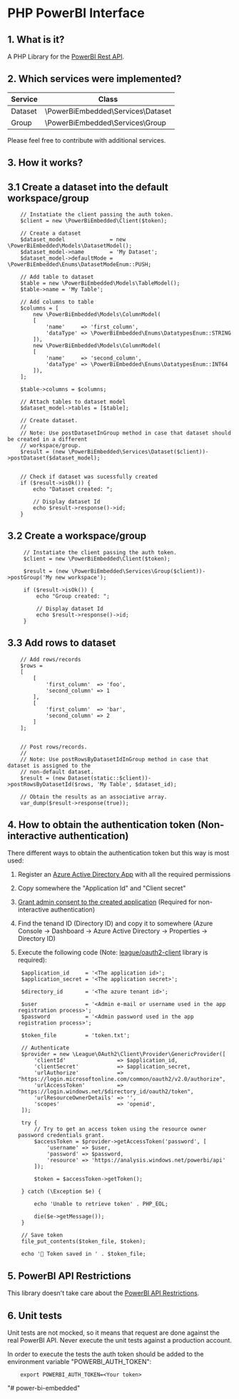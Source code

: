 # PHP PowerBI Interface

## 1. What is it?

A PHP Library for the [PowerBI Rest API](https://docs.microsoft.com/en-gb/rest/api/power-bi/).


## 2. Which services were implemented?

| Service | Class                                |
|---------|--------------------------------------|
| Dataset | \PowerBiEmbedded\Services\Dataset |
| Group   | \PowerBiEmbedded\Services\Group   |

Please feel free to contribute with additional services.


## 3. How it works?


## 3.1 Create a dataset into the default workspace/group

        // Instatiate the client passing the auth token.     
        $client = new \PowerBiEmbedded\Client($token);
        
        // Create a dataset
        $dataset_model              = new \PowerBiEmbedded\Models\DatasetModel();
        $dataset_model->name        = 'My Dataset';
        $dataset_model->defaultMode = \PowerBiEmbedded\Enums\DatasetModeEnum::PUSH;
        
        // Add table to dataset
        $table = new \PowerBiEmbedded\Models\TableModel();
        $table->name = 'My Table';
        
        // Add columns to table
        $columns = [
            new \PowerBiEmbedded\Models\ColumnModel(
            [
                'name'     => 'first_column',
                'dataType' => \PowerBiEmbedded\Enums\DatatypesEnum::STRING
            ]),
            new \PowerBiEmbedded\Models\ColumnModel(
            [
                'name'     => 'second_column',
                'dataType' => \PowerBiEmbedded\Enums\DatatypesEnum::INT64
            ]),            
        ];
               
        $table->columns = $columns;
        
        // Attach tables to dataset model
        $dataset_model->tables = [$table];
        
        // Create dataset.
        // 
        // Note: Use postDatasetInGroup method in case that dataset should be created in a different
        // workspace/group. 
        $result = (new \PowerBiEmbedded\Services\Dataset($client))->postDataset($dataset_model);
        
               
        // Check if dataset was sucessfully created
        if ($result->isOk()) {
            echo "Dataset created: ";
            
            // Display dataset Id
            echo $result->response()->id;
        }
        

## 3.2 Create a workspace/group 

         // Instatiate the client passing the auth token.     
         $client = new \PowerBiEmbedded\Client($token);
                          
         $result = (new \PowerBiEmbedded\Services\Group($client))->postGroup('My new workspace');
         
         if ($result->isOk()) {
             echo "Group created: ";
                     
             // Display dataset Id
             echo $result->response()->id;
         }
         
         
## 3.3 Add rows to dataset


        // Add rows/records
        $rows = 
        [
            [
                'first_column'  => 'foo',
                'second_column' => 1
            ],
            [
                'first_column'  => 'bar',
                'second_column' => 2
            ]
        ];
         
         
        // Post rows/records.
        // 
        // Note: Use postRowsByDatasetIdInGroup method in case that dataset is assigned to the 
        // non-default dataset.
        $result = (new Dataset(static::$client))->postRowsByDatasetId($rows, 'My Table', $dataset_id);
         
        // Obtain the results as an associative array.
        var_dump($result->response(true));

         

## 4. How to obtain the authentication token (Non-interactive authentication)

There different ways to obtain the authentication token but this way is most used:

1. Register an [Azure Active Directory App](https://dev.powerbi.com/apps/) with all the required permissions
2. Copy somewhere the "Application Id" and "Client secret"
3. [Grant admin consent to the created application](https://docs.microsoft.com/en-us/azure/active-directory/manage-apps/configure-user-consent#grant-admin-consent-when-registering-an-app-in-the-azure-portal) (Required for non-interactive authentication)
4. Find the tenand ID (Directory ID) and copy it to somewhere (Azure Console -> Dashboard -> Azure Active Directory -> Properties -> Directory ID)
5. Execute the following code (Note: [league/oauth2-client](https://github.com/thephpleague/oauth2-client) library is required):

		
		$application_id     = '<The application id>';
		$application_secret = '<The application secret>';
		
		$directory_id       = '<The azure tenant id>';
		
		$user               = '<Admin e-mail or username used in the app registration process>';
		$password           = '<Admin password used in the app registration process>';
		
		$token_file         = 'token.txt';

		// Authenticate
		$provider = new \League\OAuth2\Client\Provider\GenericProvider([
			'clientId'                => $application_id,
			'clientSecret'            => $application_secret,
			'urlAuthorize'            => "https://login.microsoftonline.com/common/oauth2/v2.0/authorize",
			'urlAccessToken'          => "https://login.windows.net/$directory_id/oauth2/token",
			'urlResourceOwnerDetails' => '',
			'scopes'                  => 'openid',
		]);

		try {
			// Try to get an access token using the resource owner password credentials grant.
			$accessToken = $provider->getAccessToken('password', [
				'username' => $user,
				'password' => $password,
				'resource' => 'https://analysis.windows.net/powerbi/api'
			]);

			$token = $accessToken->getToken();

		} catch (\Exception $e) {
		    
			echo 'Unable to retrieve token' . PHP_EOL;
			
			die($e->getMessage());		
		}

		// Save token
		file_put_contents($token_file, $token);

        echo '🔑 Token saved in ' . $token_file;
        


## 5. PowerBI API Restrictions

This library doesn't take care about the [PowerBI API Restrictions](https://docs.microsoft.com/en-us/power-bi/developer/api-rest-api-limitations).


## 6. Unit tests

Unit tests are not mocked, so it means that request are done against the real PowerBI API. Never execute the unit tests against a production account.

In order to execute the tests the auth token should be added to the environment variable "POWERBI_AUTH_TOKEN":

        export POWERBI_AUTH_TOKEN=<Your token>
"# power-bi-embedded" 
